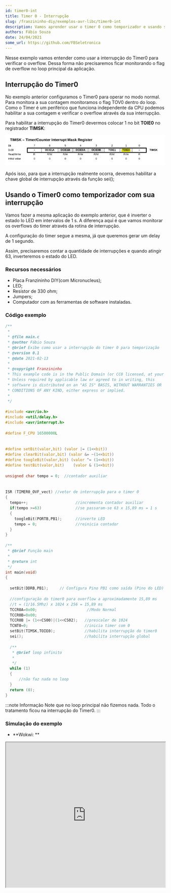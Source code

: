 ```yaml
---
id: timer0-int
title: Timer 0 - Interrupção
slug: /franzininho-diy/exemplos-avr-libc/timer0-int
description: Vamos aprender usar o timer 0 como temporizador e usando sua interrupção
authors: Fábio Souza
date: 24/04/2021
some_url: https://github.com/FBSeletronica
---
```


Nesse exemplo vamos entender como usar a interrupção do Timer0 para verificar o overflow. Dessa forma não precisaremos ficar monitorando o flag de overflow no loop principal da aplicação.

## Interrupção do Timer0

No exemplo anterior configuramos o Timer0 para operar no modo  normal. Para monitora a sua contagem monitoramos o flag TOV0  dentro do loop. Como o Timer é um periférico que funciona independente  da CPU podemos habilitar a sua contagem e verificar o overflow através  da sua interrupção. 

Para habilitar a interrupção do Timer0 devermos colocar 1 no bit **TOIE0** no registrador **TIMSK**:

![TIMSK](img/timer0-int/TIMSK.png)

Após isso, para que a interrupção realmente ocorra, devemos habilitar a chave global de interrupção através da função sei();


## Usando o Timer0 como temporizador com sua interrupção

Vamos  fazer a mesma aplicação do exemplo anterior, que é inverter o estado lo  LED em intervalos de 1 s. A diferença aqui é que vamos monitorar os  overflows do timer através da rotina de interrupção. 

A configuração do timer segue a mesma, já que queremos gerar um delay de 1 segundo. 

Assim, precisaremos contar a quantidade de interrupções e quando atingir 63, inverteremos o estado do LED.


### Recursos necessários

- Placa Franzininho DIY(com Micronucleus);
- LED;
- Resistor de 330 ohm;
- Jumpers;
- Computador com as ferramentas de software instaladas.

### Código exemplo

```c
/**
 * 
 * @file main.c
 * @author Fábio Souza
 * @brief Exibe como usar a interrupção do timer 0 para temporização
 * @version 0.1
 * @date 2021-02-13
 * 
 * @copyright Franzininho 
 * This example code is in the Public Domain (or CC0 licensed, at your option.)
 * Unless required by applicable law or agreed to in writing, this
 * software is distributed on an "AS IS" BASIS, WITHOUT WARRANTIES OR
 * CONDITIONS OF ANY KIND, either express or implied.
 * 
 */

#include <avr/io.h>
#include <util/delay.h> 
#include <avr/interrupt.h>

#define F_CPU 16500000L

 	
#define setBit(valor,bit) (valor |= (1<<bit))
#define clearBit(valor,bit) (valor &= ~(1<<bit))
#define toogleBit(valor,bit) (valor ^= (1<<bit))
#define testBit(valor,bit)    (valor & (1<<bit))

unsigned char tempo = 0;  //contador auxiliar


ISR (TIMER0_OVF_vect) //vetor de interrupção para o timer 0
{
  tempo++;                     //incrementa contador auxiliar
  if(tempo >=63)               //se passaram-se 63 x 15,89 ms = 1 s
  {
    toogleBit(PORTB,PB1);      //inverte LED
    tempo = 0;                 //reinicia contador
  }
}

/**
 * @brief Função main
 * 
 * @return int 
 */
int main(void) 
{
  
  setBit(DDRB,PB1); 	// Configura Pino PB1 como saída (Pino do LED)

  //configuração do timer0 para overflow a aproximadamente 15,89 ms
  //t = (1/16.5Mhz) x 1024 x 256 = 15,89 ms
  TCCR0A=0x00;                      //Modo Normal
  TCCR0B=0x00;
  TCCR0B |= (1<<CS00)|(1<<CS02);   //prescaler de 1024
  TCNT0=0;                         //inicia timer com 0
  setBit(TIMSK,TOIE0);             //habilita interrupção do timer0 
  sei();                           //habilita interrupção global
  
  /**
   * @brief loop infinito
   * 
   */
  while (1)
  {
      //não faz nada no loop 
  }                                                
  return (0);                           
}
```

:::note Informação
Note que no loop principal não fizemos nada. Todo o tratamento ficou na interrupção do Timer0.
:::

### Simulação do exemplo
- **Wokwi: **

<iframe width="100%" height="458px" src="https://wokwi.com/arduino/projects/306143631949955648?view=diagram"></iframe>



